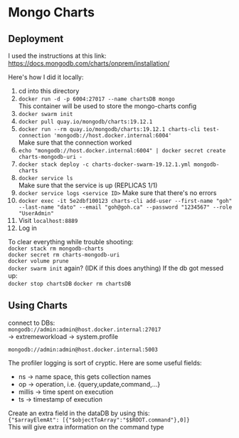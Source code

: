 # Mongo Charts  
## Deployment
I used the instructions at this link: https://docs.mongodb.com/charts/onprem/installation/

Here's how I did it locally:  
1. cd into this directory
2. `docker run -d -p 6004:27017 --name chartsDB mongo`  
   This container will be used to store the mongo-charts config
3. `docker swarm init`
4. `docker pull quay.io/mongodb/charts:19.12.1`
5. `docker run --rm quay.io/mongodb/charts:19.12.1 charts-cli test-connection 'mongodb://host.docker.internal:6004'`  
   Make sure that the connection worked
6. `echo "mongodb://host.docker.internal:6004" | docker secret create charts-mongodb-uri -`
7. `docker stack deploy -c charts-docker-swarm-19.12.1.yml mongodb-charts`
8. `docker service ls`  
   Make sure that the service is up (REPLICAS  1/1)
9. `docker service logs <service ID>`
    Make sure that there's no errors
10. `docker exec -it 5e2dbf100123 charts-cli add-user --first-name "goh" --last-name "dato" --email "goh@goh.ca" --password "1234567" --role "UserAdmin"`
11. Visit `localhost:8889`
12. Log in


To clear everything while trouble shooting:  
`docker stack rm mongodb-charts`  
`docker secret rm charts-mongodb-uri`  
`docker volume prune`  
`docker swarm init` again? (IDK if this does anything)
If the db got messed up:  
`docker stop chartsDB`
`docker rm chartsDB`


## Using Charts

connect to DBs:  
`mongodb://admin:admin@host.docker.internal:27017`  
-> extremeworkload -> system.profile

`mongodb://admin:admin@host.docker.internal:5003`  

The profiler logging is sort of cryptic.
Here are some useful fields:
- ns -> name space, this gets collection names
- op -> operation, i.e. {query,update,command,...}
- millis -> time spent on execution  
- ts -> timestamp of execution

Create an extra field in the dataDB by using this:  
`{"$arrayElemAt": [{"$objectToArray":"$$ROOT.command"},0]}`  
This will give extra information on the command type
